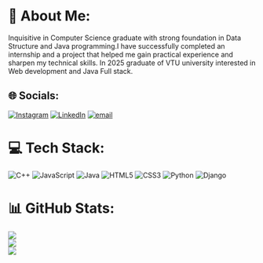 # 💫 About Me:
Inquisitive in Computer Science graduate with strong foundation in Data Structure and Java programming.I have successfully completed an internship and a project that helped me gain practical experience and sharpen my technical skills. In 2025 graduate of VTU university interested in Web development and Java Full stack.


## 🌐 Socials:
[![Instagram](https://img.shields.io/badge/Instagram-%23E4405F.svg?logo=Instagram&logoColor=white)](https://instagram.com/shreyas_m12) [![LinkedIn](https://img.shields.io/badge/LinkedIn-%230077B5.svg?logo=linkedin&logoColor=white)](https://linkedin.com/in/shreyasm12) [![email](https://img.shields.io/badge/Email-D14836?logo=gmail&logoColor=white)](mailto:shreyasm050@gmail.com) 

# 💻 Tech Stack:
![C++](https://img.shields.io/badge/c++-%2300599C.svg?style=flat&logo=c%2B%2B&logoColor=white) ![JavaScript](https://img.shields.io/badge/javascript-%23323330.svg?style=flat&logo=javascript&logoColor=%23F7DF1E) ![Java](https://img.shields.io/badge/java-%23ED8B00.svg?style=flat&logo=openjdk&logoColor=white) ![HTML5](https://img.shields.io/badge/html5-%23E34F26.svg?style=flat&logo=html5&logoColor=white) ![CSS3](https://img.shields.io/badge/css3-%231572B6.svg?style=flat&logo=css3&logoColor=white) ![Python](https://img.shields.io/badge/python-3670A0?style=flat&logo=python&logoColor=ffdd54) ![Django](https://img.shields.io/badge/django-%23092E20.svg?style=flat&logo=django&logoColor=white)
# 📊 GitHub Stats:
![](https://github-readme-stats.vercel.app/api?username=shreyasm0&theme=vue-dark&hide_border=false&include_all_commits=true&count_private=true)<br/>
![](https://github-readme-streak-stats.herokuapp.com/?user=shreyasm0&theme=vue-dark&hide_border=false)<br/>
![](https://github-readme-stats.vercel.app/api/top-langs/?username=shreyasm0&theme=vue-dark&hide_border=false&include_all_commits=true&count_private=true&layout=compact)

<!-- Proudly created with GPRM ( https://gprm.itsvg.in ) -->
